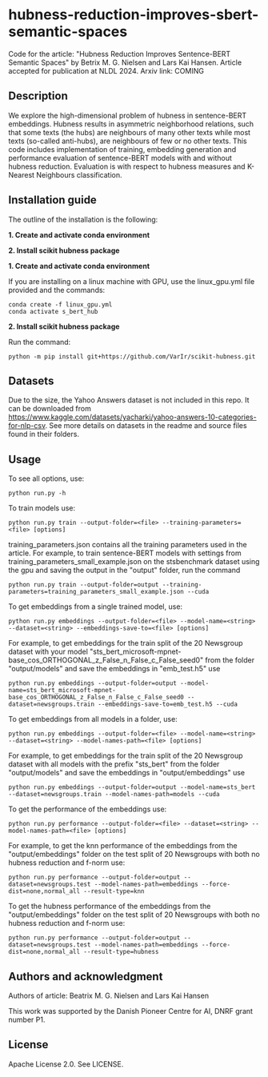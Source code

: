# hubness-reduction-improves-sbert-semantic-spaces
Code for the article: "Hubness Reduction Improves Sentence-BERT Semantic Spaces" by Betrix M. G. Nielsen and Lars Kai Hansen. Article accepted for publication at NLDL 2024.
Arxiv link: COMING

## Description
We explore the high-dimensional problem of hubness in sentence-BERT embeddings. Hubness results in asymmetric neighborhood relations, such that some texts (the hubs) are neighbours of many other texts while most texts (so-called anti-hubs), are neighbours of few or no other texts.
This code includes implementation of training, embedding generation and performance evaluation of sentence-BERT models with and without hubness reduction. Evaluation is with respect to hubness measures and K-Nearest Neighbours classification. 

## Installation guide
The outline of the installation is the following:

**1. Create and activate conda environment**

**2. Install scikit hubness package**

**1. Create and activate conda environment**

If you are installing on a linux machine with GPU, use the linux_gpu.yml file provided and the commands:
```
conda create -f linux_gpu.yml
conda activate s_bert_hub
```

**2. Install scikit hubness package** 

Run the command:
```
python -m pip install git+https://github.com/VarIr/scikit-hubness.git
```

## Datasets

Due to the size, the Yahoo Answers dataset is not included in this repo. It can be downloaded from https://www.kaggle.com/datasets/yacharki/yahoo-answers-10-categories-for-nlp-csv. 
See more details on datasets in the readme and source files found in their folders. 


## Usage

To see all options, use:
```
python run.py -h
```
To train models use:
```
python run.py train --output-folder=<file> --training-parameters=<file> [options]
```
training_parameters.json contains all the training parameters used in the article.
For example, to train sentence-BERT models with settings from training_parameters_small_example.json on the stsbenchmark dataset using the gpu and saving the output in the "output" folder, run the command
```
python run.py train --output-folder=output --training-parameters=training_parameters_small_example.json --cuda
```
To get embeddings from a single trained model, use:
```
python run.py embeddings --output-folder=<file> --model-name=<string> --dataset=<string> --embeddings-save-to=<file> [options]
```
For example, to get embeddings for the train split of the 20 Newsgroup dataset with your model "sts_bert_microsoft-mpnet-base_cos_ORTHOGONAL_z_False_n_False_c_False_seed0" from the folder "output/models" and save the embeddings in "emb_test.h5" use
```
python run.py embeddings --output-folder=output --model-name=sts_bert_microsoft-mpnet-base_cos_ORTHOGONAL_z_False_n_False_c_False_seed0 --dataset=newsgroups.train --embeddings-save-to=emb_test.h5 --cuda
```
To get embeddings from all models in a folder, use:
```
python run.py embeddings --output-folder=<file> --model-name=<string> --dataset=<string> --model-names-path=<file> [options]
```
For example, to get embeddings for the train split of the 20 Newsgroup dataset with all models with the prefix "sts_bert" from the folder "output/models" and save the embeddings in "output/embeddings" use
```
python run.py embeddings --output-folder=output --model-name=sts_bert --dataset=newsgroups.train --model-names-path=models --cuda
```
To get the performance of the embeddings use:
```
python run.py performance --output-folder=<file> --dataset=<string> --model-names-path=<file> [options]
```
For example, to get the knn performance of the embeddings from the "output/embeddings" folder on the test split of 20 Newsgroups with both no hubness reduction and f-norm use:
```
python run.py performance --output-folder=output --dataset=newsgroups.test --model-names-path=embeddings --force-dist=none,normal_all --result-type=knn
```
To get the hubness performance of the embeddings from the "output/embeddings" folder on the test split of 20 Newsgroups with both no hubness reduction and f-norm use:
```
python run.py performance --output-folder=output --dataset=newsgroups.test --model-names-path=embeddings --force-dist=none,normal_all --result-type=hubness
```

## Authors and acknowledgment
Authors of article: Beatrix M. G. Nielsen and Lars Kai Hansen

This work was supported by the Danish Pioneer Centre for AI, DNRF grant number P1. 

## License
Apache License 2.0. See LICENSE.

